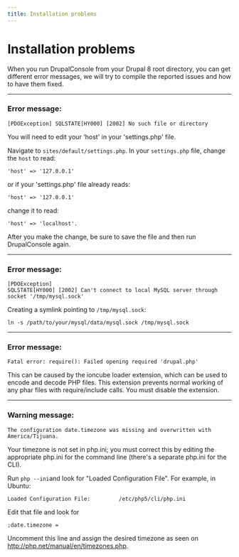 ```yaml
---
title: Installation problems
---
```

# Installation problems 

When you run DrupalConsole from your Drupal 8 root directory, you can get different error messages, we will try to compile the reported issues and how to have them fixed.

--- 

### Error message:
```
[PDOException] SQLSTATE[HY000] [2002] No such file or directory
```
You will need to edit your 'host' in your 'settings.php' file. 

Navigate to `sites/default/settings.php`. In your `settings.php` file, change the `host` to read:
```
'host' => '127.0.0.1'
```
or if your 'settings.php' file already reads:
```
'host' => '127.0.0.1'
```
change it to read:
```
'host' => 'localhost'. 
```
After you make the change, be sure to save the file and then run DrupalConsole again.

---

### Error message:
```
[PDOException]
SQLSTATE[HY000] [2002] Can't connect to local MySQL server through socket '/tmp/mysql.sock'
```
Creating a symlink pointing to `/tmp/mysql.sock`:
```
ln -s /path/to/your/mysql/data/mysql.sock /tmp/mysql.sock
```

---

### Error message:
```
Fatal error: require(): Failed opening required 'drupal.php'
```
This can be caused by the ioncube loader extension, which can be used to encode
and decode PHP files. This extension prevents normal working of any phar files
with require/include calls. You must disable the extension.

---

### Warning message:
```
The configuration date.timezone was missing and overwritten with America/Tijuana.
```
Your timezone is not set in php.ini; you must correct this by editing the appropriate php.ini for the command line (there's a separate php.ini for the CLI). 

Run `php --ini`and look for "Loaded Configuration File". For example, in Ubuntu: 
```
Loaded Configuration File:         /etc/php5/cli/php.ini
```
Edit that file and look for 
```
;date.timezone =
```
Uncomment this line and assign the desired timezone as seen on http://php.net/manual/en/timezones.php. 
